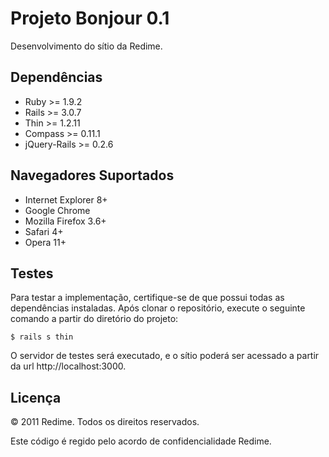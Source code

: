 # Projeto Bonjour 0.1
Desenvolvimento do sítio da Redime.

## Dependências
* Ruby >= 1.9.2
* Rails >= 3.0.7
* Thin >= 1.2.11
* Compass >= 0.11.1
* jQuery-Rails >= 0.2.6

## Navegadores Suportados
* Internet Explorer 8+
* Google Chrome
* Mozilla Firefox 3.6+
* Safari 4+
* Opera 11+

## Testes
Para testar a implementação, certifique-se de que possui todas as dependências instaladas. Após clonar o repositório, execute o seguinte comando a partir do diretório do projeto:

	$ rails s thin

O servidor de testes será executado, e o sítio poderá ser acessado a partir da url http://localhost:3000.

## Licença
© 2011 Redime. Todos os direitos reservados.

Este código é regido pelo acordo de confidencialidade Redime.